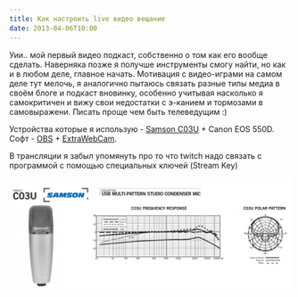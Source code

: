 ```yaml
---
title: Как настроить live видео вещание
date: 2013-04-06T10:00
---
```


Уии.. мой первый видео подкаст, собственно о том как его вообще сделать. Наверняка позже я получше инструменты смогу найти, но как и в любом деле, главное начать. Мотивация с видео-играми на самом деле тут мелочь, я аналогично пытаюсь связать разные типы медиа в своём блоге и подкаст вновинку, особенно учитывая насколько я самокритичен и вижу свои недостатки с э-канием и тормозами в самовыражени. Писать проще чем быть телеведущим :)

Устройства которые я использую - [Samson C03U](http://www.samsontech.com/samson/products/microphones/usb-microphones/c03u/) + Canon EOS 550D. Софт - [OBS](http://obsproject.com/ru/) + [ExtraWebCam](http://pctuner.ru/page-al-extrawebcam.html).

В трансляции я забыл упомянуть про то что twitch надо связать с программой с помощью специальных ключей (Stream Key)

![](img/Pasted%20image%2020241020014120.png)